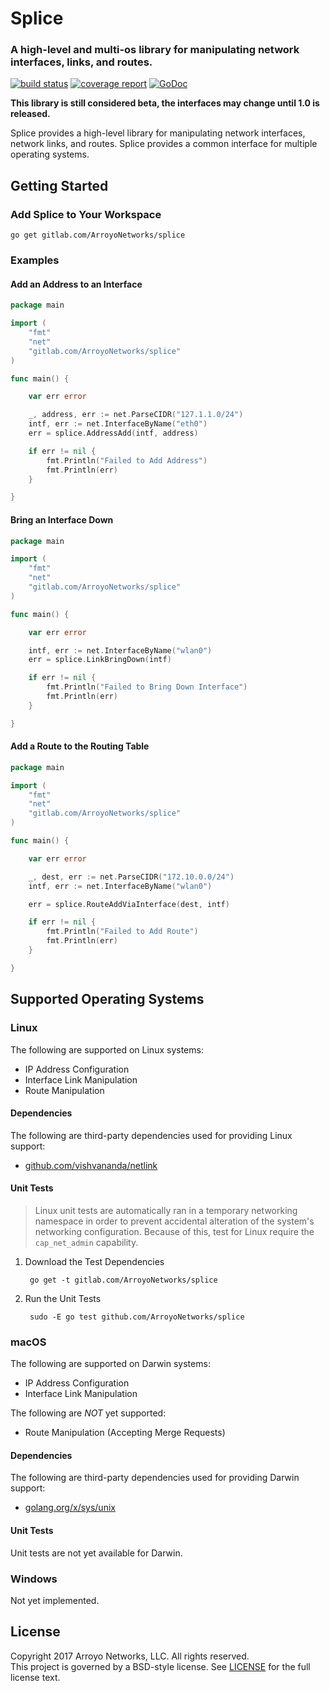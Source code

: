 # Splice
### A high-level and multi-os library for manipulating network interfaces, links, and routes.


[![build status](https://gitlab.com/ArroyoNetworks/splice/badges/master/build.svg)](https://gitlab.com/ArroyoNetworks/splice/commits/master)
[![coverage report](https://gitlab.com/ArroyoNetworks/splice/badges/master/coverage.svg)](https://gitlab.com/ArroyoNetworks/splice/commits/master)
[![GoDoc](https://godoc.org/gitlab.com/ArroyoNetworks/splice?status.svg)](https://godoc.org/gitlab.com/ArroyoNetworks/splice)

**This library is still considered beta, the interfaces may change until 1.0 is released.**

Splice provides a high-level library for manipulating network interfaces, network links, and routes. Splice provides a common interface
for multiple operating systems.

## Getting Started

### Add Splice to Your Workspace

    go get gitlab.com/ArroyoNetworks/splice

### Examples

#### Add an Address to an Interface

```go
package main

import (
    "fmt"
    "net"
    "gitlab.com/ArroyoNetworks/splice"
)

func main() {

    var err error

    _, address, err := net.ParseCIDR("127.1.1.0/24")
    intf, err := net.InterfaceByName("eth0")    
    err = splice.AddressAdd(intf, address)

    if err != nil {
        fmt.Println("Failed to Add Address")
        fmt.Println(err)
    }

}
```

#### Bring an Interface Down

```go
package main

import (
    "fmt"
    "net"
    "gitlab.com/ArroyoNetworks/splice"
)

func main() {

    var err error

    intf, err := net.InterfaceByName("wlan0")    
    err = splice.LinkBringDown(intf)

    if err != nil {
        fmt.Println("Failed to Bring Down Interface")
        fmt.Println(err)
    }

}
```

#### Add a Route to the Routing Table

```go
package main

import (
    "fmt"
    "net"
    "gitlab.com/ArroyoNetworks/splice"
)

func main() {

    var err error

    _, dest, err := net.ParseCIDR("172.10.0.0/24")
    intf, err := net.InterfaceByName("wlan0")    

    err = splice.RouteAddViaInterface(dest, intf)

    if err != nil {
        fmt.Println("Failed to Add Route")
        fmt.Println(err)
    }

}
```

## Supported Operating Systems

### Linux

The following are supported on Linux systems:

- IP Address Configuration
- Interface Link Manipulation
- Route Manipulation

#### Dependencies

The following are third-party dependencies used for providing Linux support:

- [github.com/vishvananda/netlink](https://github.com/vishvananda/netlink)

#### Unit Tests

> Linux unit tests are automatically ran in a temporary networking namespace in order to prevent
> accidental alteration of the system's networking configuration. Because of this, test for
> Linux require the `cap_net_admin` capability.

1. Download the Test Dependencies

        go get -t gitlab.com/ArroyoNetworks/splice

2. Run the Unit Tests

        sudo -E go test github.com/ArroyoNetworks/splice

### macOS

The following are supported on Darwin systems:

- IP Address Configuration
- Interface Link Manipulation

The following are *NOT* yet supported:

- Route Manipulation (Accepting Merge Requests)

#### Dependencies

The following are third-party dependencies used for providing Darwin support:

- [golang.org/x/sys/unix](https://godoc.org/golang.org/x/sys/unix)

#### Unit Tests

Unit tests are not yet available for Darwin.

### Windows

Not yet implemented.

## License

Copyright 2017 Arroyo Networks, LLC. All rights reserved.<br/>
This project is governed by a BSD-style license. See [LICENSE](https://gitlab.com/ArroyoNetworks/splice/raw/master/LICENSE) for the full license text.
